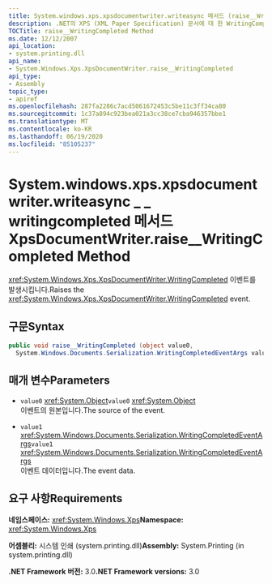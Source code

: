 ```yaml
---
title: System.windows.xps.xpsdocumentwriter.writeasync 메서드 (raise__WritingCompleted)
description: .NET의 XPS (XML Paper Specification) 문서에 대 한 WritingCompleted 이벤트를 발생 시키는 raise__WritingCompleted System.windows.xps.xpsdocumentwriter.writeasync 메서드를 이해 합니다.
TOCTitle: raise__WritingCompleted Method
ms.date: 12/12/2007
api_location:
- system.printing.dll
api_name:
- System.Windows.Xps.XpsDocumentWriter.raise__WritingCompleted
api_type:
- Assembly
topic_type:
- apiref
ms.openlocfilehash: 287fa2286c7acd5061672453c5be11c3ff34ca80
ms.sourcegitcommit: 1c37a894c923bea021a3cc38ce7cba946357bbe1
ms.translationtype: MT
ms.contentlocale: ko-KR
ms.lasthandoff: 06/19/2020
ms.locfileid: "85105237"
---
```

# <a name="xpsdocumentwriterraise__writingcompleted-method"></a><span data-ttu-id="9d072-103">System.windows.xps.xpsdocumentwriter.writeasync \_ \_ writingcompleted 메서드</span><span class="sxs-lookup"><span data-stu-id="9d072-103">XpsDocumentWriter.raise\_\_WritingCompleted Method</span></span>

<span data-ttu-id="9d072-104"><xref:System.Windows.Xps.XpsDocumentWriter.WritingCompleted> 이벤트를 발생시킵니다.</span><span class="sxs-lookup"><span data-stu-id="9d072-104">Raises the <xref:System.Windows.Xps.XpsDocumentWriter.WritingCompleted> event.</span></span>

## <a name="syntax"></a><span data-ttu-id="9d072-105">구문</span><span class="sxs-lookup"><span data-stu-id="9d072-105">Syntax</span></span>

```csharp
public void raise__WritingCompleted (object value0,
  System.Windows.Documents.Serialization.WritingCompletedEventArgs value1);
```

## <a name="parameters"></a><span data-ttu-id="9d072-106">매개 변수</span><span class="sxs-lookup"><span data-stu-id="9d072-106">Parameters</span></span>

- <span data-ttu-id="9d072-107">`value0` <xref:System.Object></span><span class="sxs-lookup"><span data-stu-id="9d072-107">`value0` <xref:System.Object></span></span>  
  <span data-ttu-id="9d072-108">이벤트의 원본입니다.</span><span class="sxs-lookup"><span data-stu-id="9d072-108">The source of the event.</span></span>

- <span data-ttu-id="9d072-109">`value1`  <xref:System.Windows.Documents.Serialization.WritingCompletedEventArgs></span><span class="sxs-lookup"><span data-stu-id="9d072-109">`value1`  <xref:System.Windows.Documents.Serialization.WritingCompletedEventArgs></span></span>  
  <span data-ttu-id="9d072-110">이벤트 데이터입니다.</span><span class="sxs-lookup"><span data-stu-id="9d072-110">The event data.</span></span>

## <a name="requirements"></a><span data-ttu-id="9d072-111">요구 사항</span><span class="sxs-lookup"><span data-stu-id="9d072-111">Requirements</span></span>

<span data-ttu-id="9d072-112">**네임스페이스:** <xref:System.Windows.Xps></span><span class="sxs-lookup"><span data-stu-id="9d072-112">**Namespace:** <xref:System.Windows.Xps></span></span>

<span data-ttu-id="9d072-113">**어셈블리:** 시스템 인쇄 (system.printing.dll)</span><span class="sxs-lookup"><span data-stu-id="9d072-113">**Assembly:** System.Printing (in system.printing.dll)</span></span>

<span data-ttu-id="9d072-114">**.NET Framework 버전:** 3.0</span><span class="sxs-lookup"><span data-stu-id="9d072-114">**.NET Framework versions:** 3.0</span></span>
